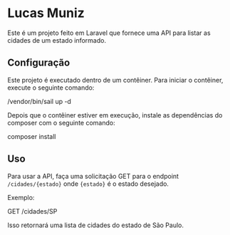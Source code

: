 # Lucas Muniz

Este é um projeto feito em Laravel que fornece uma API para listar as cidades de um estado informado.

## Configuração

Este projeto é executado dentro de um contêiner. Para iniciar o contêiner, execute o seguinte comando:

/vendor/bin/sail up -d

Depois que o contêiner estiver em execução, instale as dependências do composer com o seguinte comando:

composer install

## Uso

Para usar a API, faça uma solicitação GET para o endpoint `/cidades/{estado}` onde `{estado}` é o estado desejado.

Exemplo:

GET /cidades/SP

Isso retornará uma lista de cidades do estado de São Paulo.
